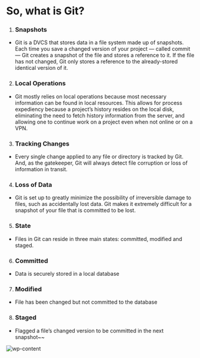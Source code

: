 #  So, what is Git?

1. ### Snapshots

- Git is a DVCS that stores data in a file system made up of snapshots. Each time you save a changed version of your project — called commit — Git creates a snapshot of the file and stores a reference to it. If the file has not changed, Git only stores a reference to the already-stored identical version of it.

2. ### Local Operations

- Git mostly relies on local operations because most necessary information can be found in local resources. This allows for process expediency because a project’s history resides on the local disk, eliminating the need to fetch history information from the server, and allowing one to continue work on a project even when not online or on a VPN.

3. ### Tracking Changes

- Every single change applied to any file or directory is tracked by Git. And, as the gatekeeper, Git will always detect file corruption or loss of information in transit.

4. ### Loss of Data

- Git is set up to greatly minimize the possibility of irreversible damage to files, such as accidentally lost data. Git makes it extremely difficult for a snapshot of your file that is committed to be lost.

5. ### State
- Files in Git can reside in three main states: committed, modified and staged.

6. ### Committed
- Data is securely stored in a local database

7. ### Modified
- File has been changed but not committed to the database

8. ### Staged
- Flagged a file’s changed version to be committed in the next snapshot~~

![wp-content](https://blog.udemy.com/wp-content/uploads/2015/08/image066.png)